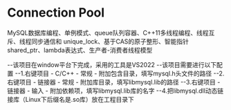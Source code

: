 # Connection Pool 
MySQL数据库编程、单例模式、queue队列容器、C++11多线程编程、线程互斥、线程同步通信和 unique_lock、基于CAS的原子整形、智能指针shared_ptr、lambda表达式、生产者-消费者线程模型


--该项目在window平台下完成，采用的工具是VS2022
--该项目需要进行以下配置
--1.右键项目 - C/C++ - 常规 - 附加包含目录，填写mysql.h头文件的路径 
--2.右键项目 - 链接器 - 常规 - 附加库目录，填写libmysql.lib的路径 
--3.右键项目 - 链接器 - 输入 - 附加依赖项，填写libmysql.lib库的名字 
--4.把libmysql.dll动态链接库（Linux下后缀名是.so库）放在工程目录下
